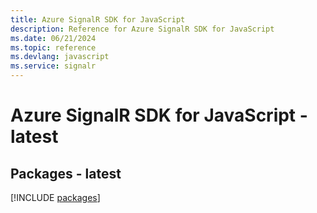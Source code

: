 ```yaml
---
title: Azure SignalR SDK for JavaScript
description: Reference for Azure SignalR SDK for JavaScript
ms.date: 06/21/2024
ms.topic: reference
ms.devlang: javascript
ms.service: signalr
---
```

# Azure SignalR SDK for JavaScript - latest
## Packages - latest
[!INCLUDE [packages](signalr-index.md)]